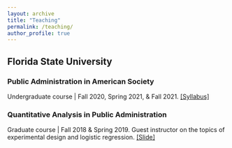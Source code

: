 ```yaml
---
layout: archive
title: "Teaching"
permalink: /teaching/
author_profile: true
---
```


## Florida State University

### Public Administration in American Society
Undergraduate course | Fall 2020, Spring 2021, & Fall 2021. [[Syllabus]](url)

### Quantitative Analysis in Public Administration
Graduate course | Fall 2018 & Spring 2019. Guest instructor on the topics of experimental design and logistic regression. [[Slide]](https://dgaozhao.github.io/files/Introduction%20to%20Experimental%20Design%20and%20Logistic%20Regression.pdf)
